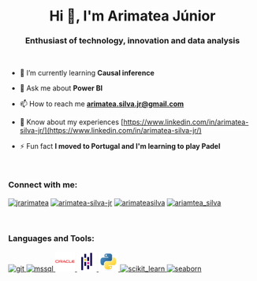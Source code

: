 <h1 align="center">Hi 👋, I'm Arimatea Júnior</h1>
<h3 align="center">Enthusiast of ​​technology, innovation and data analysis</h3><br>

- 🌱 I’m currently learning **Causal inference**

- 💬 Ask me about **Power BI**

- 📫 How to reach me **arimatea.silva.jr@gmail.com**

- 📄 Know about my experiences [https://www.linkedin.com/in/arimatea-silva-jr/](https://www.linkedin.com/in/arimatea-silva-jr/)

- ⚡ Fun fact **I moved to Portugal and I'm learning to play Padel**

<br><h3 align="left">Connect with me:</h3>
<p align="left">
<a href="https://twitter.com/jrarimatea" target="blank"><img align="center" src="https://raw.githubusercontent.com/rahuldkjain/github-profile-readme-generator/master/src/images/icons/Social/twitter.svg" alt="jrarimatea" height="30" width="40" /></a>
<a href="https://linkedin.com/in/arimatea-silva-jr" target="blank"><img align="center" src="https://raw.githubusercontent.com/rahuldkjain/github-profile-readme-generator/master/src/images/icons/Social/linked-in-alt.svg" alt="arimatea-silva-jr" height="30" width="40" /></a>
<a href="https://kaggle.com/arimateasilva" target="blank"><img align="center" src="https://raw.githubusercontent.com/rahuldkjain/github-profile-readme-generator/master/src/images/icons/Social/kaggle.svg" alt="arimateasilva" height="30" width="40" /></a>
<a href="https://instagram.com/ariamtea_silva" target="blank"><img align="center" src="https://raw.githubusercontent.com/rahuldkjain/github-profile-readme-generator/master/src/images/icons/Social/instagram.svg" alt="ariamtea_silva" height="30" width="40" /></a>
</p>

<br><h3 align="left">Languages and Tools:</h3>
<p align="left"> <a href="https://git-scm.com/" target="_blank" rel="noreferrer"> <img src="https://www.vectorlogo.zone/logos/git-scm/git-scm-icon.svg" alt="git" width="40" height="40"/> </a> <a href="https://www.microsoft.com/en-us/sql-server" target="_blank" rel="noreferrer"> <img src="https://www.svgrepo.com/show/303229/microsoft-sql-server-logo.svg" alt="mssql" width="40" height="40"/> </a> <a href="https://www.oracle.com/" target="_blank" rel="noreferrer"> <img src="https://raw.githubusercontent.com/devicons/devicon/master/icons/oracle/oracle-original.svg" alt="oracle" width="40" height="40"/> </a> <a href="https://pandas.pydata.org/" target="_blank" rel="noreferrer"> <img src="https://raw.githubusercontent.com/devicons/devicon/2ae2a900d2f041da66e950e4d48052658d850630/icons/pandas/pandas-original.svg" alt="pandas" width="40" height="40"/> </a> <a href="https://www.python.org" target="_blank" rel="noreferrer"> <img src="https://raw.githubusercontent.com/devicons/devicon/master/icons/python/python-original.svg" alt="python" width="40" height="40"/> </a> <a href="https://scikit-learn.org/" target="_blank" rel="noreferrer"> <img src="https://upload.wikimedia.org/wikipedia/commons/0/05/Scikit_learn_logo_small.svg" alt="scikit_learn" width="40" height="40"/> </a> <a href="https://seaborn.pydata.org/" target="_blank" rel="noreferrer"> <img src="https://seaborn.pydata.org/_images/logo-mark-lightbg.svg" alt="seaborn" width="40" height="40"/> </a> </p>
